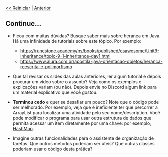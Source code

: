 <p align="left"><a href="../README.md"><< Reiniciar</a> | <a href="README04.md">Anterior</a></p>

## Continue...

- Ficou com muitas dúvidas? Busque saber mais sobre herança em Java. Há uma infinidade de tutoriais sobre este tópico. Por exemplo:
  - https://runestone.academy/ns/books/published/csawesome/Unit9-Inheritance/topic-9-1-inheritance-day1.html
  - https://www.alura.com.br/apostila-java-orientacao-objetos/heranca-reescrita-e-polimorfismo
  
- Que tal revisar os slides das aulas anteriores, ler algum tutorial e depois procurar um vídeo sobre o assunto? Veja como os exemplos e explicações variam (ou não). Depois envie no Discord algum link para um material explicativo que você gostou.

- **Terminou cedo** e quer se desafiar um pouco? Note que o código pode ser melhorado. Por exemplo, veja que é ineficiente ter que percorrer a ArrayList para localizar uma atividade pelo seu nome/description. Você pode modificar o programa para usar outra estrutura de dados que permita acessar um item diretamente por uma chave: por exemplo, [HashMap](https://www.w3schools.com/java/java_hashmap.asp).

- Imagine outras funcionalidades para o assistente de organização de tarefas. Que outros métodos poderiam ser úteis? Que outras classes poderiam usar o código desta prática?
